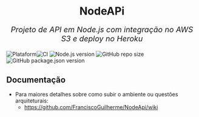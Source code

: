 <h1 align="center">NodeAPi</h1>

<p
    align="center"
    style="
	font-size: 20px;
	font-style: italic;"
>
    Projeto de API em Node.js com integração no AWS S3 e deploy no Heroku
</p>

![Plataform](https://img.shields.io/static/v1?label=symfony&message=4.2.9&style=flat&logo=symfony&color=brightgreen)![CI](https://github.com/FranciscoGuilherme/NodeApi/workflows/CI/badge.svg?branch=master&event=push) ![Node.js version](https://img.shields.io/static/v1?label=NodeJs&message=v14.4.0&color=green&style=flat&logo=Node.js) ![GitHub repo size](https://img.shields.io/github/repo-size/FranciscoGuilherme/NodeApi) ![GitHub package.json version](https://img.shields.io/github/package-json/v/FranciscoGuilherme/NodeApi)

## Documentação

- Para maiores detalhes sobre como subir o ambiente ou questões arquiteturais:
    - https://github.com/FranciscoGuilherme/NodeApi/wiki
